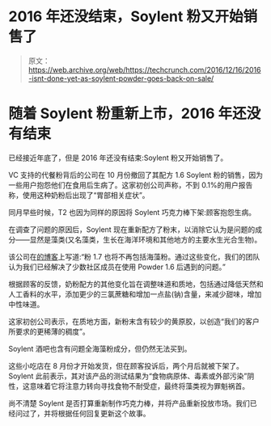 # 2016 年还没结束，Soylent 粉又开始销售了 

> 原文：<https://web.archive.org/web/https://techcrunch.com/2016/12/16/2016-isnt-done-yet-as-soylent-powder-goes-back-on-sale/>

# 随着 Soylent 粉重新上市，2016 年还没有结束

已经接近年底了，但是 2016 年还没有结束:Soylent 粉又开始销售了。

VC 支持的代餐粉背后的公司在 10 月份撤回了其配方 1.6 Soylent 粉的销售，因为一些用户抱怨他们在食用后生病了。这家初创公司声称，不到 0.1%的用户报告称，使用这种奶粉后出现了“胃部相关症状”。

同月早些时候，T2 也因为同样的原因将 Soylent 巧克力棒下架:顾客抱怨生病。

在调查了问题的原因后，Soylent 现在重新配方了粉末，以消除它认为是问题的成分——显然是藻类(又名藻类，生长在海洋环境和其他地方的主要水生光合生物)。

该公司在[的博客](https://web.archive.org/web/20221205214109/http://blog.soylent.com/post/154513593367/powder-17-now-shipping)上写道:“粉 1.7 也将不再包括海藻粉。通过这些变化，我们的团队认为我们已经解决了少数社区成员在使用 Powder 1.6 后遇到的问题。”

根据顾客的反馈，奶粉配方的其他变化旨在调整味道和质地，包括通过降低天然和人工香料的水平，添加更少的三氯蔗糖和增加一点盐(钠)含量，来减少甜味，增加中性味道。

这家初创公司表示，在质地方面，新粉末含有较少的黄原胶，以创造“我们的客户所要求的更稀薄的稠度”。

Soylent 酒吧也含有问题全海藻粉成分，但仍然无法买到。

这些小吃店在 8 月份才开始发货，但在顾客投诉后，两个月后就被下架了。Soylent 此前表示，其对该产品的测试结果为“食物病原体、毒素或外部污染”阴性，这意味着它将注意力转向寻找食物不耐受症，最终将藻类视为罪魁祸首。

尚不清楚 Soylent 是否打算重新制作巧克力棒，并将产品重新投放市场。我们已经问过了，并将根据任何回复更新这个故事。